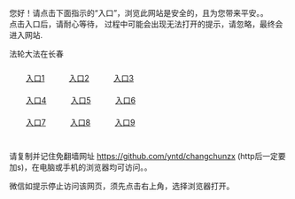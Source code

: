 您好！请点击下面指示的“入口”，浏览此网站是安全的，且为您带来平安。。 <br/>
点击入口后，请耐心等待， 过程中可能会出现无法打开的提示，请忽略，最终会进入网站. </br>

法轮大法在长春<br/>
<div style="padding:10px"><a style="margin:20px" target="_blank" href="https://d1x0kvktpmbs0m.cloudfront.net/2Qpsp?iytodmzy" id="ccLink1" rel="nofollow">入口1</a> <a target="_blank" style="margin:20px" href="https://dbk4c50qijn6y.cloudfront.net/2Qpsp?tpzztnni" id="ccLink2" rel="nofollow">入口2</a> <a style="margin:20px" target="_blank" href="https://d2vf3erp4oc9pd.cloudfront.net/2Qpsp?rxlufpu" id="ccLink3" rel="nofollow">入口3</a></div>

<div style="padding:10px" ><a style="margin:20px" target="_blank" href="https://d1x0kvktpmbs0m.cloudfront.net/2Qpsp?iytodmzy" id="ccLink4" rel="nofollow">入口4</a> <a style="margin:20px" href="https://dbk4c50qijn6y.cloudfront.net/2Qpsp?tpzztnni" target="_blank" id="ccLink5" rel="nofollow">入口5</a> <a style="margin:20px" href="https://d2vf3erp4oc9pd.cloudfront.net/2Qpsp?rxlufpu" target="_blank" id="ccLink6" rel="nofollow">入口6</a></div>

<div style="padding:10px"><a style="margin:20px" target="_blank" href="https://d1x0kvktpmbs0m.cloudfront.net/2Qpsp?iytodmzy" id="ccLink7" rel="nofollow">入口7</a> <a style="margin:20px" href="https://dbk4c50qijn6y.cloudfront.net/2Qpsp?tpzztnni" target="_blank" id="ccLink8" rel="nofollow">入口8</a> <a style="margin:20px" target="_blank" href="https://d2vf3erp4oc9pd.cloudfront.net/2Qpsp?rxlufpu" id="ccLink9" rel="nofollow">入口9</a></div>

<br/>



请复制并记住免翻墙网址 https://github.com/yntd/changchunzx (http后一定要加s)，在电脑或手机的浏览器均可访问。。<br/>

微信如提示停止访问该网页，须先点击右上角，选择浏览器打开。
